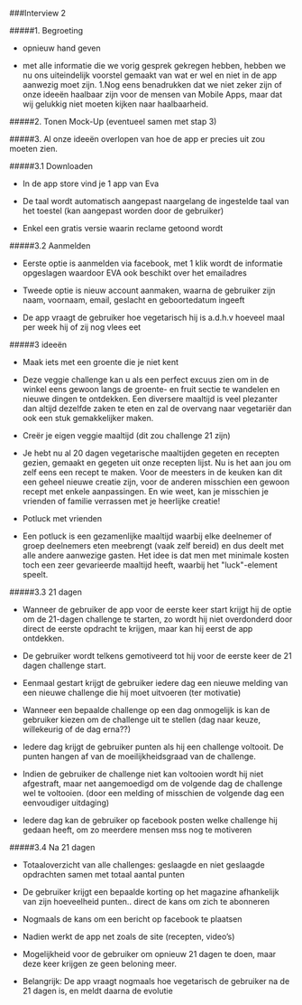 ###Interview 2

#####1. Begroeting
  
  *   opnieuw hand geven

  *   met alle informatie die we vorig gesprek gekregen hebben, hebben we nu ons uiteindelijk voorstel gemaakt van wat er           wel en niet in de app aanwezig moet zijn. 1.Nog eens benadrukken dat we niet zeker zijn of onze ideeën haalbaar zijn          voor de mensen van Mobile Apps, maar dat wij gelukkig niet moeten kijken naar haalbaarheid.
  

#####2.	Tonen Mock-Up (eventueel samen met stap 3)


#####3.	Al onze ideeën overlopen van hoe de app er precies uit zou moeten zien.

  
#####3.1 Downloaden

    
  * In de app store vind je 1 app van Eva
    
  * De taal wordt automatisch aangepast naargelang de ingestelde taal van het toestel (kan aangepast worden door de 
        gebruiker)
        
  * Enkel een gratis versie waarin reclame getoond wordt
  
#####3.2 Aanmelden
  
    
  * Eerste optie is aanmelden via facebook, met 1 klik wordt de informatie opgeslagen waardoor EVA ook beschikt over het          emailadres
    
  * Tweede optie is nieuw account aanmaken, waarna de gebruiker zijn naam, voornaam, email, geslacht en geboortedatum             ingeeft
    
  * De app vraagt de gebruiker hoe vegetarisch hij is a.d.h.v hoeveel maal per week hij of zij nog vlees eet
  
#####3 ideeën

  - Maak iets met een groente die je niet kent
 * Deze veggie challenge kan u als een perfect excuus zien om in de winkel eens gewoon langs de
 groente- en fruit sectie te wandelen en nieuwe dingen te ontdekken. Een diversere maaltijd is veel
 plezanter dan altijd dezelfde zaken te eten en zal de overvang naar vegetariër dan ook een stuk 
 gemakkelijker maken.

- Creër je eigen veggie maaltijd (dit zou challenge 21 zijn)
* Je hebt nu al 20 dagen vegetarische maaltijden gegeten en recepten gezien, gemaakt en gegeten uit
onze recepten lijst. Nu is het aan jou om zelf eens een recept te maken. Voor de meesters in de keuken
kan dit een geheel nieuwe creatie zijn, voor de anderen misschien een gewoon recept met enkele aanpassingen.
En wie weet, kan je misschien je vrienden of familie verrassen met je heerlijke creatie!

- Potluck met vrienden
* Een potluck is een gezamenlijke maaltijd waarbij elke deelnemer of groep deelnemers eten meebrengt 
(vaak zelf bereid) en dus deelt met alle andere aanwezige gasten. Het idee is dat men met minimale 
kosten toch een zeer gevarieerde maaltijd heeft, waarbij het "luck"-element speelt.

    
#####3.3 21 dagen
  
  
  * Wanneer de gebruiker de app voor de eerste keer start krijgt hij de optie om de 21-dagen challenge te starten, zo             wordt hij niet overdonderd door direct de eerste opdracht te krijgen, maar kan hij eerst de app ontdekken.
    
  * De gebruiker wordt telkens gemotiveerd tot hij voor de eerste keer de 21 	dagen challenge start.
    
  * Eenmaal gestart krijgt de gebruiker iedere dag een nieuwe melding van een nieuwe challenge die hij moet uitvoeren (ter         motivatie)
    
  * Wanneer een bepaalde challenge op een dag onmogelijk is kan de gebruiker kiezen om de challenge uit te stellen (dag           naar keuze, willekeurig of de dag erna??)
    
  * Iedere dag krijgt de gebruiker punten als hij een challenge voltooit. De punten hangen af van de moeilijkheidsgraad           van de challenge.
    
  * Indien de gebruiker de challenge niet kan voltooien wordt hij niet afgestraft, maar net aangemoedigd om de volgende           dag de challenge wel te voltooien. (door een melding of misschien de volgende dag een eenvoudiger uitdaging)
    
  * Iedere dag kan de gebruiker op facebook posten welke challenge hij gedaan heeft, om zo meerdere mensen mss nog te             motiveren
    
    
#####3.4 Na 21 dagen
  
  
  * Totaaloverzicht van alle challenges: geslaagde en niet geslaagde opdrachten samen met totaal aantal punten
    
  * De gebruiker krijgt een bepaalde korting op het magazine afhankelijk van 	zijn hoeveelheid punten.. direct de kans om         zich te abonneren
    
  * Nogmaals de kans om een bericht op facebook te plaatsen
    
  * Nadien werkt de app net zoals de site (recepten, video’s)
    
  * Mogelijkheid voor de gebruiker om opnieuw 21 dagen te doen, maar deze keer krijgen ze geen beloning meer.
    
  * Belangrijk: De app vraagt nogmaals hoe vegetarisch de gebruiker na de 21 	dagen is, en meldt daarna de evolutie
    
